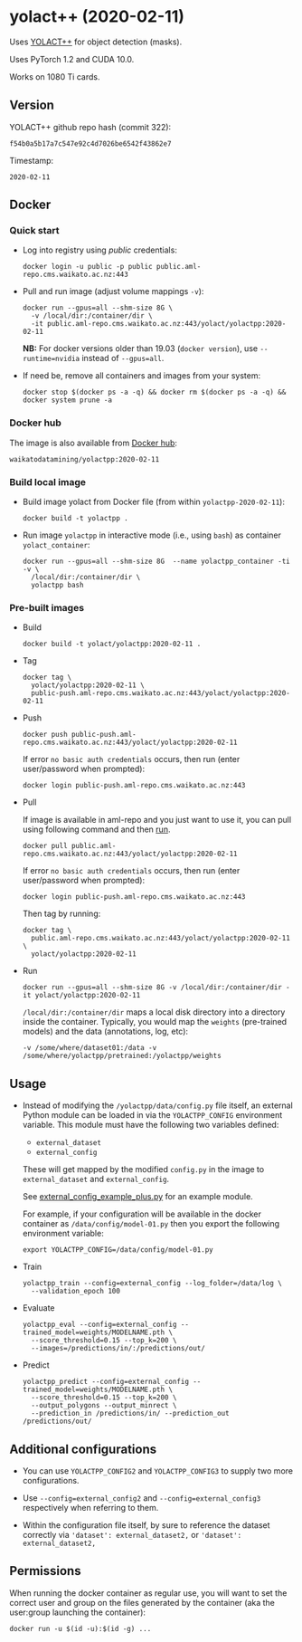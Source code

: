 # yolact++ (2020-02-11)

Uses [YOLACT++](https://github.com/dbolya/yolact/) for object detection (masks).

Uses PyTorch 1.2 and CUDA 10.0.

Works on 1080 Ti cards. 

## Version

YOLACT++ github repo hash (commit 322):

```
f54b0a5b17a7c547e92c4d7026be6542f43862e7
```

Timestamp:

```
2020-02-11
```

## Docker

### Quick start

* Log into registry using *public* credentials:

  ```commandline
  docker login -u public -p public public.aml-repo.cms.waikato.ac.nz:443 
  ```

* Pull and run image (adjust volume mappings `-v`):

  ```commandline
  docker run --gpus=all --shm-size 8G \
    -v /local/dir:/container/dir \
    -it public.aml-repo.cms.waikato.ac.nz:443/yolact/yolactpp:2020-02-11
  ```

  **NB:** For docker versions older than 19.03 (`docker version`), use `--runtime=nvidia` instead of `--gpus=all`.

* If need be, remove all containers and images from your system:

  ```commandline
  docker stop $(docker ps -a -q) && docker rm $(docker ps -a -q) && docker system prune -a
  ```
 
### Docker hub

The image is also available from [Docker hub](https://hub.docker.com/u/waikatodatamining):

```
waikatodatamining/yolactpp:2020-02-11
```


### Build local image

* Build image yolact from Docker file (from within `yolactpp-2020-02-11`):

  ```
  docker build -t yolactpp .
  ```

* Run image `yolactpp` in interactive mode (i.e., using `bash`) as container `yolact_container`:

  ```
  docker run --gpus=all --shm-size 8G  --name yolactpp_container -ti -v \
    /local/dir:/container/dir \
    yolactpp bash
  ```

### Pre-built images

* Build

  ```
  docker build -t yolact/yolactpp:2020-02-11 .
  ```

* Tag

  ```
  docker tag \
    yolact/yolactpp:2020-02-11 \
    public-push.aml-repo.cms.waikato.ac.nz:443/yolact/yolactpp:2020-02-11
  ```

* Push

  ```
  docker push public-push.aml-repo.cms.waikato.ac.nz:443/yolact/yolactpp:2020-02-11
  ```

  If error `no basic auth credentials` occurs, then run (enter user/password when prompted):

  ```
  docker login public-push.aml-repo.cms.waikato.ac.nz:443
  ```

* Pull

  If image is available in aml-repo and you just want to use it, you can pull using following 
  command and then [run](#run).

  ```
  docker pull public.aml-repo.cms.waikato.ac.nz:443/yolact/yolactpp:2020-02-11
  ```

  If error `no basic auth credentials` occurs, then run (enter user/password when prompted):

  ```
  docker login public-push.aml-repo.cms.waikato.ac.nz:443
  ```

  Then tag by running:

  ```
  docker tag \
    public.aml-repo.cms.waikato.ac.nz:443/yolact/yolactpp:2020-02-11 \
    yolact/yolactpp:2020-02-11
  ```

* <a name="run">Run</a>

  ```
  docker run --gpus=all --shm-size 8G -v /local/dir:/container/dir -it yolact/yolactpp:2020-02-11
  ```

  `/local/dir:/container/dir` maps a local disk directory into a directory inside the container.
  Typically, you would map the `weights` (pre-trained models) and the data (annotations, 
  log, etc):

  ```
  -v /some/where/dataset01:/data -v /some/where/yolactpp/pretrained:/yolactpp/weights
  ```


## Usage

* Instead of modifying the `/yolactpp/data/config.py` file itself, an external
  Python module can be loaded in via the `YOLACTPP_CONFIG` environment variable.
  This module must have the following two variables defined:

    * `external_dataset`
    * `external_config`

  These will get mapped by the modified `config.py` in the image to 
  `external_dataset` and `external_config`.

  See [external_config_example_plus.py](external_config_example_plus.py) for an
  example module.

  For example, if your configuration will be available in the docker container
  as `/data/config/model-01.py` then you export the following environment variable:

  ```
  export YOLACTPP_CONFIG=/data/config/model-01.py
  ```

* Train

  ```
  yolactpp_train --config=external_config --log_folder=/data/log \
    --validation_epoch 100
  ```

* Evaluate

  ```
  yolactpp_eval --config=external_config --trained_model=weights/MODELNAME.pth \
    --score_threshold=0.15 --top_k=200 \
    --images=/predictions/in/:/predictions/out/
  ```

* Predict

  ```
  yolactpp_predict --config=external_config --trained_model=weights/MODELNAME.pth \
    --score_threshold=0.15 --top_k=200 \
    --output_polygons --output_minrect \
    --prediction_in /predictions/in/ --prediction_out /predictions/out/    
  ```

## Additional configurations

* You can use `YOLACTPP_CONFIG2` and `YOLACTPP_CONFIG3` to supply two more
  configurations.
  
* Use `--config=external_config2` and `--config=external_config3` respectively
  when referring to them.

* Within the configuration file itself, by sure to reference the dataset correctly
  via `'dataset': external_dataset2,` or `'dataset': external_dataset2,`


## Permissions

When running the docker container as regular use, you will want to set the correct
user and group on the files generated by the container (aka the user:group launching
the container):

```commandline
docker run -u $(id -u):$(id -g) ...
```
